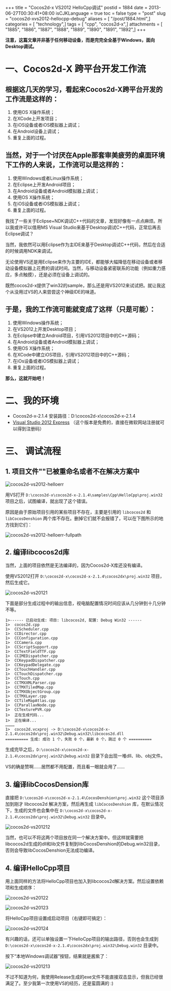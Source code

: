 +++
title = "Cocos2d-x VS2012 HelloCpp调试"
postid = 1884
date = 2013-06-27T00:30:41+08:00
isCJKLanguage = true
toc = false
type = "post"
slug = "cocos2d-xvs2012-hellocpp-debug"
aliases = [ "/post/1884.html",]
categories = [ "technology",]
tags = [ "cpp", "cocos2d-x",]
attachments = [ "1885", "1886", "1887", "1888", "1889", "1890", "1891", "1892",]
+++


**注意，这篇文章并非基于任何移动设备，而是完完全全基于Windows，面向Desktop调试。**

# 一、Cocos2d-X 跨平台开发工作流

## 根据这几天的学习，看起来Cocos2d-X跨平台开发的工作流是这样的：

1.  使用OS X操作系统；
2.  在XCode上开发项目；
3.  在iOS设备或者iOS模拟器上调试；
4.  在Android设备上调试；
5.  重复上面的过程。

## 当然，对于一个讨厌在Apple那套审美疲劳的桌面环境下工作的人来说，工作流可以是这样的：

1.  使用Windows或者Linux操作系统；
2.  在Eclipse上开发Android项目；
3.  在Android设备或者Android模拟器上调试；
4.  使用OS X操作系统；
5.  在iOS设备或者iOS模拟器上调试；
6.  重复上面的过程。

我找了一些关于Eclipse+NDK调试C++代码的文章，发现好像有一点点麻烦。所以我或许可以借用MS Visual Studio来基于Desktop调试C++代码，正常后再去Eclipse调试？<!--more-->

当然，我依然可以用Eclipse作为主IDE来基于Desktop调试C++代码，然后在合适的时候调用NDK来调试。

无论使用VS还是用Eclipse来作为主要的IDE，都能够大幅降低在移动设备或者移动设备模拟器上花费的调试时间。当然，与移动设备紧密联系的功能（例如重力感应，多点触摸），还是必须在设备上调试的。

既然cocos2d-x提供了win32的sample，那么还是用VS2012来试试把。就让我这个从没用过VS的人来尝尝这个神级IDE的味道。

## 于是，我的工作流可能就变成了这样（只是可能）：

1.  使用Windows操作系统；
2.  在VS2012上开发Desktop项目；
3.  在Eclipse中建立Android项目，引用VS2012项目中的C++源码；
4.  在Android设备或者Android模拟器上调试；
5.  使用OS X操作系统；
6.  在XCode中建立iOS项目，引用VS2012项目中的C++源码；
7.  在iOs设备或者iOS模拟器上调试；
8.  重复上面的过程。

**那么，这就开始吧！**

# 二、我的环境

-   Cocos2d-x-2.1.4 安装路径：D:\\cocos2d-x\\cocos2d-x-2.1.4
-   [Visual Studio 2012 Express](http://www.microsoft.com/visualstudio/eng/downloads)
    （这个版本是免费的，直接在微软网站注册就可以得到注册码）

# 三、 调试流程

## 1. 项目文件""已被重命名或者不在解决方案中

![cocos2d-vs2012-helloerr](/uploads/2013/06/cocos2d-vs2012-helloerr.png)

用VS打开 `D:\cocos2d-x\cocos2d-x-2.1.4\samples\Cpp\HelloCpp\proj.win32` 项目之后，试图编译，就出现了这个错误。

原因是由于原始项目引用的某些项目不存在，主要是引用的 `libcocos2d` 和 `libCocosDenshion` 两个库不存在。删掉它们就不会报错了，可以在下图所示的地方找到它们：

![cocos2d-vs2012-helloerr-fullpath](/uploads/2013/06/cocos2d-vs2012-helloerr-fullpath.png)

## 2. 编译libcocos2d库

当然，上面的项目依然是无法编译的，因为Cocos2d-X库还没有编译。

使用VS2012打开 `D:\cocos2d-x\cocos2d-x-2.1.4\cocos2dx\proj.win32` 项目，然后生成它。

![cocos2d-vs20121](/uploads/2013/06/cocos2d-vs20121.png)

下面是部分生成过程中的输出信息，视电脑配置情况时间应该从几分钟到十几分钟不等。

    1>------ 已启动生成: 项目: libcocos2d, 配置: Debug Win32 ------
    1>  cocos2d.cpp
    1>  CCScheduler.cpp
    1>  CCDirector.cpp
    1>  CCConfiguration.cpp
    1>  CCCamera.cpp
    1>  CCScriptSupport.cpp
    1>  CCTextFieldTTF.cpp
    1>  CCIMEDispatcher.cpp
    1>  CCKeypadDispatcher.cpp
    1>  CCKeypadDelegate.cpp
    1>  CCTouchHandler.cpp
    1>  CCTouchDispatcher.cpp
    1>  CCTouch.cpp
    1>  CCTMXXMLParser.cpp
    1>  CCTMXTiledMap.cpp
    1>  CCTMXObjectGroup.cpp
    1>  CCTMXLayer.cpp
    1>  CCTileMapAtlas.cpp
    1>  CCParallaxNode.cpp
    1>  CCTexturePVR.cpp
    1>  正在生成代码...
    1>  正在编译...
    …………
    1>  cocos2d.vcxproj -> D:\cocos2d-x\cocos2d-x-2.1.4\cocos2dx\proj.win32\Debug.win32\libcocos2d.dll
    ========== 生成: 成功 1 个，失败 0 个，最新 0 个，跳过 0 个 ==========

生成完毕之后，`D:\cocos2d-x\cocos2d-x-2.1.4\cocos2dx\proj.win32\Debug.win32` 目录下会出现一堆dll、lib、obj文件。

VS的确是赞啊……居然都不用配置，而且看一眼就会用了……

## 3. 编译libCocosDension库

直接把 `D:\cocos2d-x\cocos2d-x-2.1.4\CocosDenshion\proj.win32` 这个项目添加到刚才 libcocos2d 解决方案，然后再生成 `libCocosDenshion` 库，在默认情况下，生成的文件也会集中在 `D:\cocos2d-x\cocos2d-x-2.1.4\cocos2dx\proj.win32\Debug.win32` 目录中。

![cocos2d-vs201212](/uploads/2013/06/cocos2d-vs201212.png)

当然，也可以不将这两个项目放在同一个解决方案中。但这样就需要把libcocos2d生成的dll和lib文件复制到libCocosDenshion的Debug.win32目录，否则会导致libCocosDenshion无法成功编译。

## 4. 编译HelloCpp项目

用上面同样的方法将HelloCpp项目也加入到libcocos2d解决方案。然后设置依赖项和生成顺序：

![cocos2d-vs20122](/uploads/2013/06/cocos2d-vs20122.png)

![cocos2d-vs20123](/uploads/2013/06/cocos2d-vs20123.png)

将HelloCpp项目设置成启动项目（右键即可搞定）：

![cocos2d-vs20124](/uploads/2013/06/cocos2d-vs20124.png)

有兴趣的话，还可以单独设置一下HelloCpp项目的输出路径，否则也会生成到 `D:\cocos2d-x\cocos2d-x-2.1.4\cocos2dx\proj.win32\Debug.win32` 目录中。

按下“本地Windows调试器”按钮，结果就是酱紫了：

![cocos2d-vs201213](/uploads/2013/06/cocos2d-vs201213.png)

不过不知道为何，我使用Release生成的exe文件不能直接双击显示，但我已经很满足了。至少我第一次使用VS的经历，还是蛮圆满的
:)

